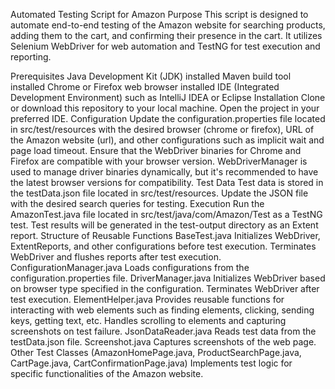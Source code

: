 Automated Testing Script for Amazon
Purpose
This script is designed to automate end-to-end testing of the Amazon website for searching products, adding them to the cart, and confirming their presence in the cart. It utilizes Selenium WebDriver for web automation and TestNG for test execution and reporting.

Prerequisites
Java Development Kit (JDK) installed
Maven build tool installed
Chrome or Firefox web browser installed
IDE (Integrated Development Environment) such as IntelliJ IDEA or Eclipse
Installation
Clone or download this repository to your local machine.
Open the project in your preferred IDE.
Configuration
Update the configuration.properties file located in src/test/resources with the desired browser (chrome or firefox), URL of the Amazon website (url), and other configurations such as implicit wait and page load timeout.
Ensure that the WebDriver binaries for Chrome and Firefox are compatible with your browser version. WebDriverManager is used to manage driver binaries dynamically, but it's recommended to have the latest browser versions for compatibility.
Test Data
Test data is stored in the testData.json file located in src/test/resources.
Update the JSON file with the desired search queries for testing.
Execution
Run the AmazonTest.java file located in src/test/java/com/Amazon/Test as a TestNG test.
Test results will be generated in the test-output directory as an Extent report.
Structure of Reusable Functions
BaseTest.java
Initializes WebDriver, ExtentReports, and other configurations before test execution.
Terminates WebDriver and flushes reports after test execution.
ConfigurationManager.java
Loads configurations from the configuration.properties file.
DriverManager.java
Initializes WebDriver based on browser type specified in the configuration.
Terminates WebDriver after test execution.
ElementHelper.java
Provides reusable functions for interacting with web elements such as finding elements, clicking, sending keys, getting text, etc.
Handles scrolling to elements and capturing screenshots on test failure.
JsonDataReader.java
Reads test data from the testData.json file.
Screenshot.java
Captures screenshots of the web page.
Other Test Classes (AmazonHomePage.java, ProductSearchPage.java, CartPage.java, CartConfirmationPage.java)
Implements test logic for specific functionalities of the Amazon website.
